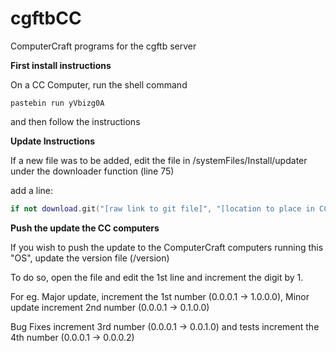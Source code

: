 cgftbCC
=======

ComputerCraft programs for the cgftb server


**First install instructions**


On a CC Computer, run the shell command


```shell
pastebin run yVbizg0A
```


and then follow the instructions


**Update Instructions**


If a new file was to be added, edit the file in /systemFiles/Install/updater under the downloader function (line 75)


add a line:


```lua
if not download.git("[raw link to git file]", "[location to place in CC com]") then return errMess end
```


**Push the update the CC computers**


If you wish to push the update to the ComputerCraft computers running this "OS", update the version file (/version)


To do so, open the file and edit the 1st line and increment the digit by 1.


For eg. Major update, increment the 1st number (0.0.0.1 -> 1.0.0.0), Minor update increment 2nd number (0.0.0.1 -> 0.1.0.0)


Bug Fixes increment 3rd number (0.0.0.1 -> 0.0.1.0) and tests increment the 4th number (0.0.0.1 -> 0.0.0.2)